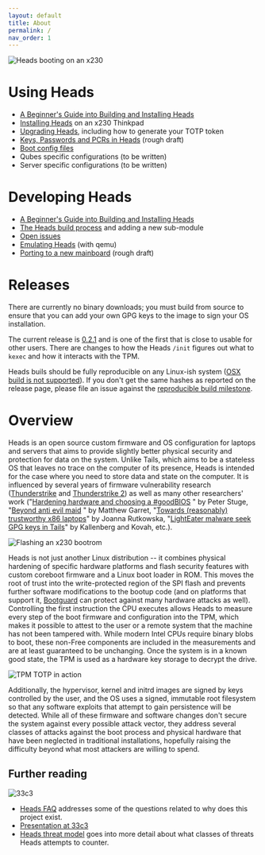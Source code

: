 ```yaml
---
layout: default
title: About
permalink: /
nav_order: 1
---
```


![Heads booting on an x230](images/Heads_booting_on_an_x230.jpg)

Using Heads
===

* [A Beginner's Guide into Building and Installing Heads](Beginner-Installation-Guide.md)
* [Installing Heads](Installing-Heads.md) on an x230 Thinkpad
* [Upgrading Heads](Upgrading.md), including how to generate your TOTP token
* [Keys, Passwords and PCRs in Heads](Keys.md) (rough draft)
* [Boot config files](Boot.md)
* Qubes specific configurations (to be written)
* Server specific configurations (to be written)

Developing Heads
===

* [A Beginner's Guide into Building and Installing Heads](Beginner-Installation-Guide.md)
* [The Heads build process](Building.md) and adding a new sub-module
* [Open issues](https://github.com/osresearch/heads/issues)
* [Emulating Heads](Emulating-Heads.md) (with qemu)
* [Porting to a new mainboard](Porting.md) (rough draft)

Releases
===

There are currently no binary downloads; you must build from source to ensure
 that you can add your own GPG keys to the image to sign your OS installation.

The current release is [0.2.1](https://github.com/osresearch/heads/releases/tag/v0.2.1)
 and is one of the first that is close to usable for other users.  There are
 changes to how the Heads `/init` figures out what to `kexec` and how it
 interacts with the TPM.

Heads buils should be fully reproducible on any Linux-ish system
 ([OSX build is not supported](https://github.com/osresearch/heads/issues/96)).
 If you don't get the same hashes as reported on the release page, please file
 an issue against the [reproducible build milestone](https://github.com/osresearch/heads/milestone/1).

Overview
===

Heads is an open source custom firmware and OS configuration for laptops
and servers that aims to provide slightly better physical security and
protection for data on the system. Unlike Tails, which aims to be a
stateless OS that leaves no trace on the computer of its presence, Heads
is intended for the case where you need to store data and state on the
computer.  It is influenced by several years of firmware vulnerability
research ([Thunderstrike](https://trmm.net/Thunderstrike) and
[Thunderstrike 2](https://trmm.net/Thunderstrike_2)) as well as many
other researchers' work
("[Hardening hardware and choosing a #goodBIOS](https://media.ccc.de/v/30C3_-_5529_-_en_-_saal_2_-_201312271830_-_hardening_hardware_and_choosing_a_goodbios_-_peter_stuge#t=2372)
" by Peter Stuge,
"[Beyond anti evil maid](https://media.ccc.de/v/32c3-7343-beyond_anti_evil_maid)
 " by Matthew Garret,
"[Towards (reasonably) trustworthy x86 laptops](http://www.theregister.co.uk/2015/12/31/rutkowska_talks_on_intel_x86_security_issues/)"
by Joanna Rutkowska,
"[LightEater malware seek GPG keys in Tails](http://www.theregister.co.uk/2015/03/19/cansecwest_talk_bioses_hack/)"
by Kallenberg and Kovah, etc.).

![Flashing an x230 bootrom](images/Flashing_an_x230_bootrom.jpg)

Heads is not just another Linux distribution -- it combines physical
hardening of specific hardware platforms and flash security features with
custom coreboot firmware and a Linux boot loader in ROM.  This moves
the root of trust into the write-protected region of the SPI flash and
prevents further software modifications to the bootup code (and on
platforms that support it, [Bootguard](https://trmm.net/Bootguard) can
protect against many hardware attacks as well).  Controlling the
first instruction the CPU executes allows Heads to measure every step of
the boot firmware and configuration into the TPM, which makes it possible
to attest to the user or a remote system that the machine has not been
tampered with.
While modern Intel CPUs require binary blobs to boot, these non-Free
components are included in the measurements and are at least guaranteed
to be unchanging.  Once the system is in a known good state, the TPM is
used as a hardware key storage to decrypt the drive.

![TPM TOTP in action](images/TPM_TOTP_in_action.jpg)

Additionally, the hypervisor, kernel and initrd images are signed by
keys controlled by the user, and the OS uses a signed, immutable root
filesystem so that any software exploits that attempt to gain persistence
will be detected.  While all of these firmware and software changes don't
secure the system against every possible attack vector, they address
several classes of attacks against the boot process and physical hardware
that have been neglected in traditional installations, hopefully raising
the difficulty beyond what most attackers are willing to spend.

Further reading
---

![33c3](images/33c3.jpg)

* [Heads FAQ](https://trmm.net/Heads_FAQ) addresses some of the questions
 related to why does this project exist.
* [Presentation at 33c3](https://trmm.net/Heads_33c3)
* [Heads threat model](https://trmm.net/Heads_threat_model) goes into more
 detail about what classes of threats Heads attempts to counter.
